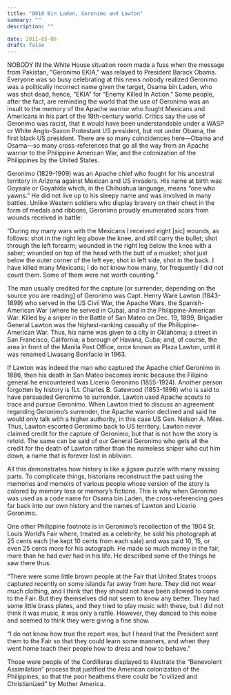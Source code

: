 ```yaml
---
title: "0010 Bin Laden, Geronimo and Lawton"
summary: ""
description: ""

date: 2011-05-06
draft: false
---
```


NOBODY IN the White House situation room made a fuss when the message from Pakistan, “Geronimo EKIA,” was relayed to President Barack Obama. Everyone was so busy celebrating at this news nobody realized Geronimo was a politically incorrect name given the target, Osama bin Laden, who was shot dead, hence, “EKIA” for “Enemy Killed In Action.” Some people, after the fact, are reminding the world that the use of Geronimo was an insult to the memory of the Apache warrior who fought Mexicans and Americans in his part of the 19th-century world. Critics say the use of Geronimo was racist, that it would have been understandable under a WASP or White Anglo-Saxon Protestant US president, but not under Obama, the first black US president. There are so many coincidences here—Obama and Osama—so many cross-references that go all the way from an Apache warrior to the Philippine American War, and the colonization of the Philippines by the United States.

Geronimo (1829-1909) was an Apache chief who fought for his ancestral territory in Arizona against Mexican and US invaders. His name at birth was Goyaale or Goyahkla which, in the Chihuahua language, means “one who yawns.” He did not live up to his sleepy name and was involved in many battles. Unlike Western soldiers who display bravery on their chest in the form of medals and ribbons, Geronimo proudly enumerated scars from wounds received in battle:

“During my many wars with the Mexicans I received eight [sic] wounds, as follows: shot in the right leg above the knee, and still carry the bullet; shot through the left forearm; wounded in the right leg below the knee with a saber; wounded on top of the head with the butt of a musket; shot just below the outer corner of the left eye; shot in left side, shot in the back. I have killed many Mexicans; I do not know how many, for frequently I did not count them. Some of them were not worth counting.”

The man usually credited for the capture [or surrender, depending on the source you are reading] of Geronimo was Capt. Henry Ware Lawton (1843-1899) who served in the US Civil War, the Apache Wars, the Spanish-American War (where he served in Cuba), and in the Philippine-American War. Killed by a sniper in the Battle of San Mateo on Dec. 19, 1899, Brigadier General Lawton was the highest-ranking casualty of the Philippine-American War. Thus, his name was given to a city in Oklahoma; a street in San Francisco, California; a borough of Havana, Cuba; and, of course, the area in front of the Manila Post Office, once known as Plaza Lawton, until it was renamed Liwasang Bonifacio in 1963.

If Lawton was indeed the man who captured the Apache chief Geronimo in 1886, then his death in San Mateo becomes ironic because the Filipino general he encountered was Licerio Geronimo (1855-1924). Another person forgotten by history is 1Lt. Charles B. Gatewood (1853-1896) who is said to have persuaded Geronimo to surrender. Lawton used Apache scouts to trace and pursue Geronimo. When Lawton tried to discuss an agreement regarding Geronimo’s surrender, the Apache warrior declined and said he would only talk with a higher authority, in this case US Gen. Nelson A. Miles. Thus, Lawton escorted Geronimo back to US territory. Lawton never claimed credit for the capture of Geronimo, but that is not how the story is retold. The same can be said of our General Geronimo who gets all the credit for the death of Lawton rather than the nameless sniper who cut him down, a name that is forever lost in oblivion.

All this demonstrates how history is like a jigsaw puzzle with many missing parts. To complicate things, historians reconstruct the past using the memories and memoirs of various people whose version of the story is colored by memory loss or memory’s fictions. This is why when Geronimo was used as a code name for Osama bin Laden, the cross-referencing goes far back into our own history and the names of Lawton and Licerio Geronimo.

One other Philippine footnote is in Geronimo’s recollection of the 1904 St. Louis World’s Fair where, treated as a celebrity, he sold his photograph at 25 cents each (he kept 10 cents from each sale) and was paid 10, 15, or even 25 cents more for his autograph. He made so much money in the fair, more than he had ever had in his life. He described some of the things he saw there thus:

“There were some little brown people at the Fair that United States troops captured recently on some islands far away from here. They did not wear much clothing, and I think that they should not have been allowed to come to the Fair. But they themselves did not seem to know any better. They had some little brass plates, and they tried to play music with these, but I did not think it was music, it was only a rattle. However, they danced to this noise and seemed to think they were giving a fine show.

“I do not know how true the report was, but I heard that the President sent them to the Fair so that they could learn some manners, and when they went home teach their people how to dress and how to behave.”

Those were people of the Cordilleras displayed to illustrate the “Benevolent Assimilation” process that justified the American colonization of the Philippines, so that the poor heathens there could be “civilized and Christianized” by Mother America.
